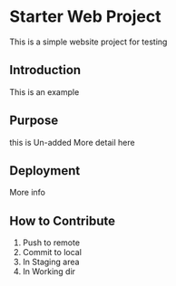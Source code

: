 # Starter Web Project

This is a simple website project for testing
## Introduction


This is an example
## Purpose
this is Un-added
More detail here

## Deployment
More info
## How to Contribute
1. Push to remote
2. Commit to local
3. In Staging area
4. In Working dir


